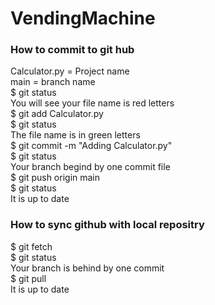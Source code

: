 # VendingMachine
### How to commit to git hub <br>
Calculator.py = Project name <br>
main = branch name <br>
$ git status <br>
You will see your file name is red letters <br>
$ git add Calculator.py <br>
$ git status <br>
The file name is in green letters <br>
$ git commit -m "Adding Calculator.py" <br>
$ git status <br>
Your branch begind by one commit file <br>
$ git push origin main <br>
$ git status <br>
It is up to date <br>

### How to sync github with local repositry
$ git fetch <br>
$ git status <br>
Your branch is behind by one commit <br>
$ git pull <br>
It is up to date <br>
